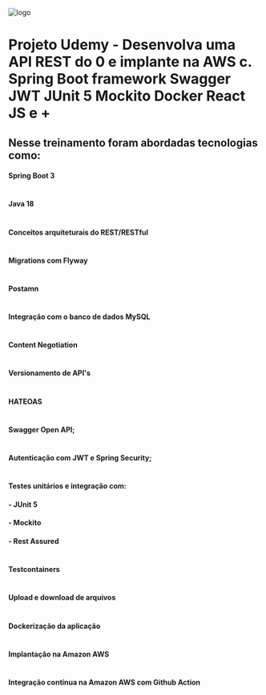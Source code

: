 ![logo](https://preply.com/wp-content/uploads/2022/08/Udemy-Logo-2021-present-300x169.png)

# Projeto Udemy - Desenvolva uma API REST do 0 e implante na AWS c. Spring Boot framework Swagger JWT JUnit 5 Mockito Docker React JS e + 


## Nesse treinamento foram abordadas tecnologias como:

#### Spring Boot 3
#
#### Java 18
#
#### Conceitos arquiteturais do REST/RESTful
#
#### Migrations com Flyway
#
#### Postamn
#
#### Integração com o banco de dados MySQL
#
#### Content Negotiation
#
#### Versionamento de API's
#
#### HATEOAS
#
#### Swagger Open API;
#
#### Autenticação com JWT e Spring Security;
#
#### Testes unitários e integração com: 
#### - JUnit 5
#### - Mockito
#### - Rest Assured
#
#### Testcontainers
#
#### Upload e download de arquivos
#
#### Dockerização da aplicação
#
#### Implantação na Amazon AWS
#
#### Integração contínua na Amazon AWS com Github Action

